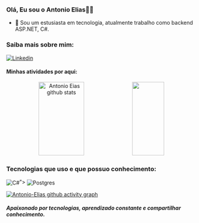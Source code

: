 ### Olá, Eu sou o Antonio Elias👋👋

 - 🌱 Sou um estusiasta em tecnologia, atualmente trabalho como backend ASP.NET, C#.

### Saiba mais sobre mim:
[![Linkedin](https://img.shields.io/badge/LinkedIn-0077B5?style=for-the-badge&logo=linkedin&logoColor=white)](https://www.linkedin.com/in/antonio-elias-12a612150/)

#### Minhas atividades por aqui:
 
<div align="center">  
  <img width="49%" height="195px" src="https://github-readme-stats.vercel.app/api?username=Antonio-Elias&show_icons=true&count_private=true&hide_border=true&title_color=00cb3d&icon_color=00cb3d&text_color=c9d1d9&bg_color=0d1117" alt="Antonio Eias github stats" />
 <img width="41%" height="195px" src="https://github-readme-stats.vercel.app/api/top-langs/?username=Antonio-Elias&layout=compact&hide_border=true&title_color=00cb3d&text_color=ff91a4&bg_color=0d1117" />
</div>

### Tecnologias que uso e que possuo conhecimento:

<div style="display: inline-block;">
    <img align="center"  alt="C#" src="<img src="https://cdn.jsdelivr.net/gh/devicons/devicon@latest/icons/csharp/csharp-original.svg" />">
    <img align="center"  alt="Postgres" src="https://img.shields.io/badge/PostgreSQL-316192?style=for-the-badge&logo=postgresql&logoColor=white">
</div>

<br>


[![Antonio-Elias github activity graph](https://github-readme-activity-graph.vercel.app/graph?username=Antonio-Elias)](https://github.com/Antonio-Elias/github-readme-activity-graph)

##### Apaixonado por tecnologias, aprendizado constante e compartilhar conhecimento.


